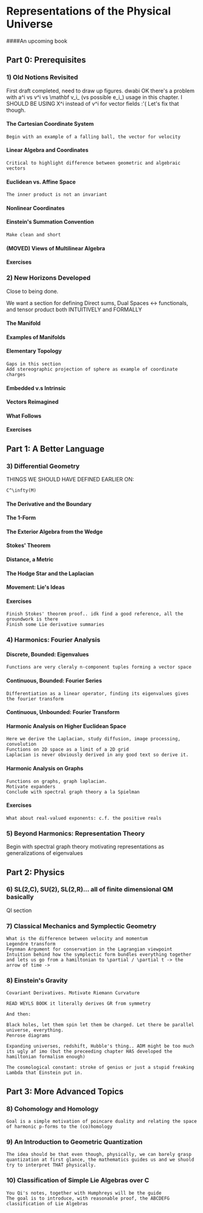 # Representations of the Physical Universe

####An upcoming book



## Part 0: Prerequisites

### 1) Old Notions Revisited

First draft completed, need to draw up figures. dwabi
OK there's a problem with a^i vs v^i vs \mathbf v_i_ (vs possible e_i_) usage in this chapter. I SHOULD BE USING X^i instead of v^i for vector fields :'( Let's fix that though.

#### The Cartesian Coordinate System
	Begin with an example of a falling ball, the vector for velocity
#### Linear Algebra and Coordinates
	Critical to highlight difference between geometric and algebraic vectors
#### Euclidean vs. Affine Space
	The inner product is not an invariant 
#### Nonlinear Coordinates
	
#### Einstein's Summation Convention
	Make clean and short

#### (MOVED) Views of Multilinear Algebra
#### Exercises

### 2) New Horizons Developed

Close to being done. 

We want a section for defining 
	Direct sums, Dual Spaces <-> functionals, 
	and tensor product both INTUITIVELY and FORMALLY

#### The Manifold
#### Examples of Manifolds
#### Elementary Topology
	Gaps in this section
	Add stereographic projection of sphere as example of coordinate charges
#### Embedded v.s Intrinsic
#### Vectors Reimagined
#### What Follows
#### Exercises


## Part 1: A Better Language

### 3) Differential Geometry

THINGS WE SHOULD HAVE DEFINED EARLIER ON:

	C^\infty(M)

#### The Derivative and the Boundary
#### The 1-Form
#### The Exterior Algebra from the Wedge
#### Stokes' Theorem
#### Distance, a Metric
#### The Hodge Star and the Laplacian
#### Movement: Lie's Ideas
#### Exercises

	Finish Stokes' theorem proof.. idk find a good reference, all the groundwork is there
    Finish some Lie derivative summaries



### 4) Harmonics: Fourier Analysis

#### Discrete, Bounded: Eigenvalues
	Functions are very cleraly n-component tuples forming a vector space
#### Continuous, Bounded: Fourier Series
	Differentiation as a linear operator, finding its eigenvalues gives the fourier transform
#### Continuous, Unbounded: Fourier Transform
#### Harmonic Analysis on Higher Euclidean Space
	Here we derive the Laplacian, study diffusion, image processing, convolution
	Functions on 2D space as a limit of a 2D grid
	Laplacian is never obviously derived in any good text so derive it. 
#### Harmonic Analysis on Graphs
	Functions on graphs, graph laplacian. 
	Motivate expanders
	Conclude with spectral graph theory a la Spielman
#### Exercises		
	What about real-valued exponents: c.f. the positive reals

### 5) Beyond Harmonics: Representation Theory

  Begin with spectral graph theory motivating representations as generalizations of eigenvalues

## Part 2: Physics

### 6) SL(2,C), SU(2), SL(2,R)... all of finite dimensional QM basically

  
  
  QI section

### 7) Classical Mechanics and Symplectic Geometry

	What is the difference between velocity and momentum 
	Legendre transform
    Feynman Argument for conservation in the Lagrangian viewpoint
    Intuition behind how the symplectic form bundles everything together and lets us go from a hamiltonian to \partial / \partial t -> the arrow of time -> 
    

### 8) Einstein's Gravity
  
  	Covariant Derivatives. Motivate Riemann Curvature
	
	READ WEYLS BOOK it literally derives GR from symmetry 
	
	And then:
	
	Black holes, let them spin let them be charged. Let there be parallel universe, everything. 
	Penrose diagrams
	
	Expanding universes, redshift, Hubble's thing.. ADM might be too much its ugly af imo (but the preceeding chapter HAS developed the hamiltonian formalism enough)
	
	The cosmological constant: stroke of genius or just a stupid freaking Lambda that Einstein put in.  

## Part 3: More Advanced Topics

### 8) Cohomology and Homology

	Goal is a simple motivation of poincare duality and relating the space of harmonic p-forms to the (co)homology

### 9) An Introduction to Geometric Quantization
  
	The idea should be that even though, physically, we can barely grasp quantization at first glance, the mathematics guides us and we shuold try to interpret THAT physically. 

### 10) Classification of Simple Lie Algebras over C

	You Qi's notes, together with Humphreys will be the guide
	The goal is to introduce, with reasonable proof, the ABCDEFG classification of Lie Algebras